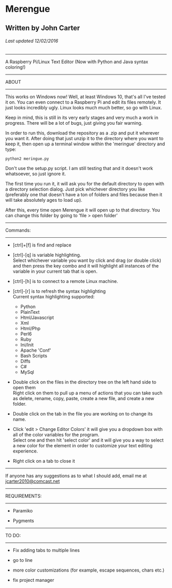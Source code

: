 # Merengue #

## Written by John Carter ##
###### Last updated 12/02/2016 ######

----------------

A Raspberry Pi/Linux Text Editor (Now with Python and Java syntax coloring!)

----------------

ABOUT

----------------

  This works on Windows now! Well, at least Windows 10, that's all I've tested it on.  You can even connect to a Raspberry Pi and edit its files remotely.  It just looks incredibly ugly.  Linux looks much much better, so go with Linux.

  Keep in mind, this is still in its very early stages and very much a work in progress.  There will be a lot of bugs, just giving you fair warning.

  In order to run this, download the repository as a .zip and put it wherever you want it.  After doing that just unzip it to the directory where you want to keep it, then open up a terminal window within the 'meringue' directory and type:

    python2 meringue.py

  Don't use the setup.py script.  I am still testing that and it doesn't work whatsoever, so just ignore it.

  The first time you run it, it will ask you for the default directory to open with a directory selection dialog.  Just pick whichever directory you like (preferably one that doesn't have a ton of folders and files because then it will take absolutely ages to load up).

  After this, every time open Merengue it will open up to that directory.
  You can change this folder by going to 'file > open folder'

----------------

Commands:

----------------

  + [ctrl]+[f] is find and replace

  + [ctrl]-[q] is variable highlighting.  
    Select whichever variable you want by click and drag (or double click) and then press the key combo and it will highlight all instances of the variable in your current tab that is open.

  + [ctrl]-[h] is to connect to a remote Linux machine.

  + [ctrl]-[r] is to refresh the syntax highlighting  
    Current syntax highlighting supported:
      * Python
      * PlainText
      * Html/Javascript
      * Xml
      * Html/Php
      * Perl6
      * Ruby
      * Ini/Init
      * Apache 'Conf'
      * Bash Scripts
      * Diffs
      * C#
      * MySql


  + Double click on the files in the directory tree on the left hand side to open them  
    Right click on them to pull up a menu of actions that you can take such as delete, rename, copy, paste, create a new file, and create a new folder.

  + Double click on the tab in the file you are working on to change its name.

  + Click 'edit > Change Editor Colors' it will give you a dropdown box with all of the color variables for the program.  
    Select one and then hit 'select color' and it will give you a way to select a new color for the element in order to customize your text editing experience.

  + Right click on a tab to close it

----------------

If anyone has any suggestions as to what I should add, email me at jcarter2010@comcast.net

-----------------

REQUIREMENTS:

-----------------

  + Paramiko

  + Pygments

-----------------

TO DO:

-----------------

  + Fix adding tabs to multiple lines

  + go to line

  + more color customizations (for example, escape sequences, chars etc.)

  + fix project manager
